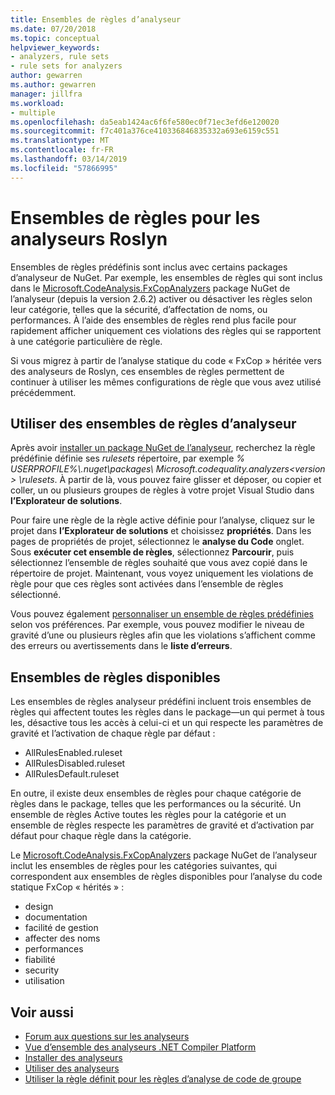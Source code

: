 ```yaml
---
title: Ensembles de règles d’analyseur
ms.date: 07/20/2018
ms.topic: conceptual
helpviewer_keywords:
- analyzers, rule sets
- rule sets for analyzers
author: gewarren
ms.author: gewarren
manager: jillfra
ms.workload:
- multiple
ms.openlocfilehash: da5eab1424ac6f6fe580ec0f71ec3efd6e120020
ms.sourcegitcommit: f7c401a376ce410336846835332a693e6159c551
ms.translationtype: MT
ms.contentlocale: fr-FR
ms.lasthandoff: 03/14/2019
ms.locfileid: "57866995"
---
```

# <a name="rule-sets-for-roslyn-analyzers"></a>Ensembles de règles pour les analyseurs Roslyn

Ensembles de règles prédéfinis sont inclus avec certains packages d’analyseur de NuGet. Par exemple, les ensembles de règles qui sont inclus dans le [Microsoft.CodeAnalysis.FxCopAnalyzers](https://www.nuget.org/packages/Microsoft.CodeAnalysis.FxCopAnalyzers/) package NuGet de l’analyseur (depuis la version 2.6.2) activer ou désactiver les règles selon leur catégorie, telles que la sécurité, d’affectation de noms, ou performances. À l’aide des ensembles de règles rend plus facile pour rapidement afficher uniquement ces violations des règles qui se rapportent à une catégorie particulière de règle.

Si vous migrez à partir de l’analyse statique du code « FxCop » héritée vers des analyseurs de Roslyn, ces ensembles de règles permettent de continuer à utiliser les mêmes configurations de règle que vous avez utilisé précédemment.

## <a name="use-analyzer-rule-sets"></a>Utiliser des ensembles de règles d’analyseur

Après avoir [installer un package NuGet de l’analyseur](install-roslyn-analyzers.md), recherchez la règle prédéfinie définie ses *rulesets* répertoire, par exemple *% USERPROFILE%\\.nuget\packages\ Microsoft.codequality.analyzers\<version > \rulesets*. À partir de là, vous pouvez faire glisser et déposer, ou copier et coller, un ou plusieurs groupes de règles à votre projet Visual Studio dans **l’Explorateur de solutions**.

Pour faire une règle de la règle active définie pour l’analyse, cliquez sur le projet dans **l’Explorateur de solutions** et choisissez **propriétés**. Dans les pages de propriétés de projet, sélectionnez le **analyse du Code** onglet. Sous **exécuter cet ensemble de règles**, sélectionnez **Parcourir**, puis sélectionnez l’ensemble de règles souhaité que vous avez copié dans le répertoire de projet. Maintenant, vous voyez uniquement les violations de règle pour que ces règles sont activées dans l’ensemble de règles sélectionné.

Vous pouvez également [personnaliser un ensemble de règles prédéfinies](how-to-create-a-custom-rule-set.md#create-a-custom-rule-set) selon vos préférences. Par exemple, vous pouvez modifier le niveau de gravité d’une ou plusieurs règles afin que les violations s’affichent comme des erreurs ou avertissements dans le **liste d’erreurs**.

## <a name="available-rule-sets"></a>Ensembles de règles disponibles

Les ensembles de règles analyseur prédéfini incluent trois ensembles de règles qui affectent toutes les règles dans le package&mdash;un qui permet à tous les, désactive tous les accès à celui-ci et un qui respecte les paramètres de gravité et l’activation de chaque règle par défaut :

- AllRulesEnabled.ruleset
- AllRulesDisabled.ruleset
- AllRulesDefault.ruleset

En outre, il existe deux ensembles de règles pour chaque catégorie de règles dans le package, telles que les performances ou la sécurité. Un ensemble de règles Active toutes les règles pour la catégorie et un ensemble de règles respecte les paramètres de gravité et d’activation par défaut pour chaque règle dans la catégorie.

Le [Microsoft.CodeAnalysis.FxCopAnalyzers](https://www.nuget.org/packages/Microsoft.CodeAnalysis.FxCopAnalyzers/) package NuGet de l’analyseur inclut les ensembles de règles pour les catégories suivantes, qui correspondent aux ensembles de règles disponibles pour l’analyse du code statique FxCop « hérités » :

- design
- documentation
- facilité de gestion
- affecter des noms
- performances
- fiabilité
- security
- utilisation

## <a name="see-also"></a>Voir aussi

- [Forum aux questions sur les analyseurs](analyzers-faq.md)
- [Vue d’ensemble des analyseurs .NET Compiler Platform](roslyn-analyzers-overview.md)
- [Installer des analyseurs](install-roslyn-analyzers.md)
- [Utiliser des analyseurs](use-roslyn-analyzers.md)
- [Utiliser la règle définit pour les règles d’analyse de code de groupe](using-rule-sets-to-group-code-analysis-rules.md)
